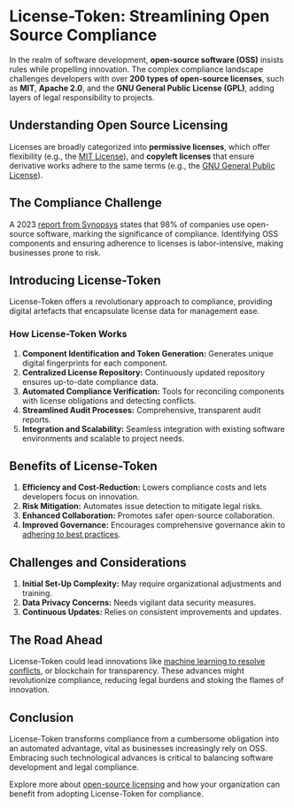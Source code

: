 # License-Token: Streamlining Open Source Compliance

In the realm of software development, **open-source software (OSS)** insists rules while propelling innovation. The complex compliance landscape challenges developers with over **200 types of open-source licenses**, such as **MIT**, **Apache 2.0**, and the **GNU General Public License (GPL)**, adding layers of legal responsibility to projects. 

## Understanding Open Source Licensing

Licenses are broadly categorized into **permissive licenses**, which offer flexibility (e.g., the [MIT License](https://opensource.org/licenses/MIT)), and **copyleft licenses** that ensure derivative works adhere to the same terms (e.g., the [GNU General Public License](https://www.gnu.org/licenses/gpl-3.0.en.html)).

## The Compliance Challenge

A 2023 [report from Synopsys](https://www.synopsys.com/software-integrity/resources/analyst-reports/open-source-security-risk-analysis.html) states that 98% of companies use open-source software, marking the significance of compliance. Identifying OSS components and ensuring adherence to licenses is labor-intensive, making businesses prone to risk.

## Introducing License-Token

License-Token offers a revolutionary approach to compliance, providing digital artefacts that encapsulate license data for management ease.

### How License-Token Works

1. **Component Identification and Token Generation:** Generates unique digital fingerprints for each component.
2. **Centralized License Repository:** Continuously updated repository ensures up-to-date compliance data.
3. **Automated Compliance Verification:** Tools for reconciling components with license obligations and detecting conflicts.
4. **Streamlined Audit Processes:** Comprehensive, transparent audit reports.
5. **Integration and Scalability:** Seamless integration with existing software environments and scalable to project needs.

## Benefits of License-Token

1. **Efficiency and Cost-Reduction:** Lowers compliance costs and lets developers focus on innovation.
2. **Risk Mitigation:** Automates issue detection to mitigate legal risks.
3. **Enhanced Collaboration:** Promotes safer open-source collaboration.
4. **Improved Governance:** Encourages comprehensive governance akin to [adhering to best practices](https://www.mozilla.org/en-US/about/licensing/).

## Challenges and Considerations

1. **Initial Set-Up Complexity:** May require organizational adjustments and training.
2. **Data Privacy Concerns:** Needs vigilant data security measures.
3. **Continuous Updates:** Relies on consistent improvements and updates.

## The Road Ahead

License-Token could lead innovations like [machine learning to resolve conflicts](https://ai.googleblog.com/), or blockchain for transparency. These advances might revolutionize compliance, reducing legal burdens and stoking the flames of innovation.

## Conclusion

License-Token transforms compliance from a cumbersome obligation into an automated advantage, vital as businesses increasingly rely on OSS. Embracing such technological advances is critical to balancing software development and legal compliance.

Explore more about [open-source licensing](https://opensource.org/osd) and how your organization can benefit from adopting License-Token for compliance.